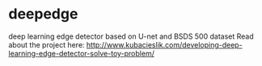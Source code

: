 # deepedge
deep learning edge detector based on U-net and BSDS 500 dataset
Read about the project here:
http://www.kubacieslik.com/developing-deep-learning-edge-detector-solve-toy-problem/
